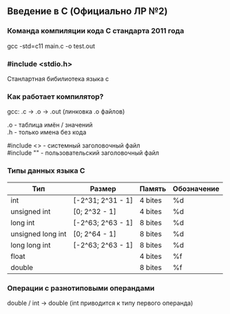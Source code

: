 ## Введение в C (Официально ЛР №2)

### Команда компиляции кода C стандарта 2011 года 
gcc -std=c11 main.c -o test.out

### #include <stdio.h>
Станлартная бибилиотека языка c

### Как работает компилятор?
gcc:
.c -> .o -> .out (линковка .o файлов)

.o - таблица имён / значений <br>
.h - только имена без кода

#include <> - системный заголовочный файл <br>
#include "" - пользовательский заголовочный файл

### Типы данных языка C

|Тип|Размер|Память|Обозначение|
|---|---|---|---|
|int|[-2^31; 2^31 - 1]|4 bites|%d| 
|unsigned int|[0; 2^32 - 1]|4 bites|%d|
|long int|[-2^63; 2^63 - 1]|8 bites|%d|
|unsigned long int|[0; 2^64 - 1] |8 bites|%d|
|long long int|[-2^63; 2^63 - 1]|8 bites|%d|
|float| |4 bites|%f|
|double| |8 bites|%f|

### Операции с разнотиповыми операндами

double / int -> double (int приводится к типу первого операнда)
